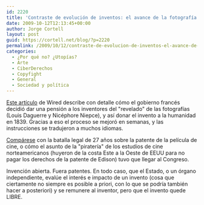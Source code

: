```yaml
---
id: 2220
title: 'Contraste de evolución de inventos: el avance de la fotografía y el cine'
date: 2009-10-12T12:13:45+00:00
author: Jorge Cortell
layout: post
guid: https://cortell.net/blog/?p=2220
permalink: /2009/10/12/contraste-de-evolucion-de-inventos-el-avance-de-la-fotografia-y-el-cine/
categories:
  - ¿Por qué no? ¿Utopías?
  - Arte
  - CiberDerechos
  - Copyfight
  - General
  - Sociedad y polí­tica
---
```

<a title="https://www.wired.com/science/discoveries/news/2008/08/dayintech_0819" href="https://www.wired.com/science/discoveries/news/2008/08/dayintech_0819" target="_blank">Este artículo</a> de Wired describe con detalle cómo el gobierno francés decidió dar una pensión a los inventores del "revelado" de las fotografías (Louis Daguerre y Nicéphore Niepce), y así donar el invento a la humanidad en 1839. Gracias a eso el proceso se mejoró en semanas, y las instrucciones se tradujeron a muchos idiomas.

<a title="https://www.wired.com/science/discoveries/news/2008/05/dayintech_0502" href="https://www.wired.com/science/discoveries/news/2008/05/dayintech_0502" target="_blank">Compárese</a> con la batalla legal de 27 años sobre la patente de la película de cine, o cómo el asunto de la "piratería" de los estudios de cine norteamericanos (huyeron de la costa Este a la Oeste de EEUU para no pagar los derechos de la patente de Edison) tuvo que llegar al Congreso.

Invención abierta. Fuera patentes. En todo caso, que el Estado, o un órgano independiente, evalúe el interés e impacto de un invento (cosa que ciertamente no siempre es posible a priori, con lo que se podría también hacer a posteriori) y se remunere al inventor, pero que el invento quede LIBRE.